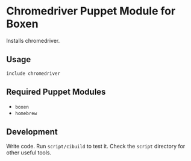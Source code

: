 # Chromedriver Puppet Module for Boxen

Installs chromedriver.

## Usage

```
include chromedriver 
```

## Required Puppet Modules

* `boxen`
* `homebrew`

## Development

Write code. Run `script/cibuild` to test it. Check the `script`
directory for other useful tools.
